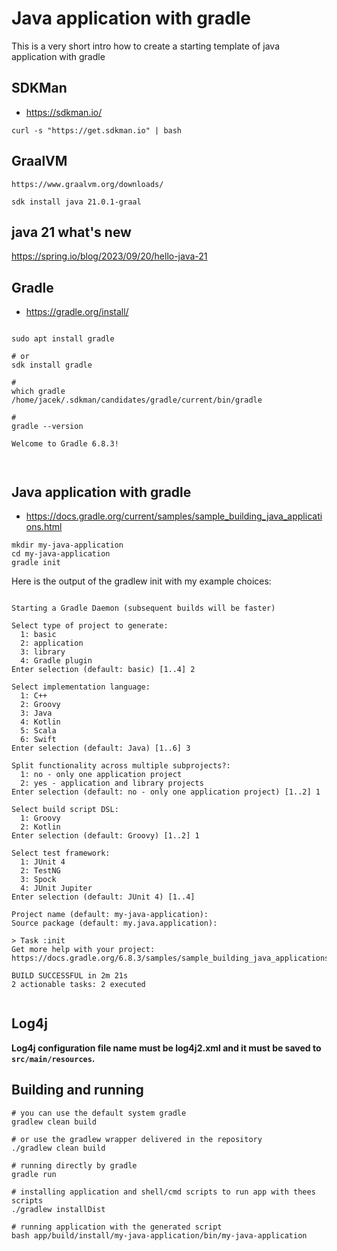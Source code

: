 # Java application with gradle

This is a very short intro how to create a starting template of java application with gradle 

## SDKMan

* https://sdkman.io/


```
curl -s "https://get.sdkman.io" | bash
```

## GraalVM 

```
https://www.graalvm.org/downloads/

sdk install java 21.0.1-graal

```

## java 21 what's new 

https://spring.io/blog/2023/09/20/hello-java-21

## Gradle

* https://gradle.org/install/

```

sudo apt install gradle

# or
sdk install gradle

# 
which gradle
/home/jacek/.sdkman/candidates/gradle/current/bin/gradle

# 
gradle --version 

Welcome to Gradle 6.8.3!



```

## Java application with gradle


* https://docs.gradle.org/current/samples/sample_building_java_applications.html

```
mkdir my-java-application
cd my-java-application
gradle init

```

Here is the output of the gradlew init with my example choices: 

```

Starting a Gradle Daemon (subsequent builds will be faster)
                                        
Select type of project to generate:
  1: basic
  2: application  
  3: library                                                                    
  4: Gradle plugin
Enter selection (default: basic) [1..4] 2    
                                                                                
Select implementation language:
  1: C++    
  2: Groovy                                                                                                                                                     
  3: Java
  4: Kotlin               
  5: Scala                    
  6: Swift                                                                      
Enter selection (default: Java) [1..6] 3                                        
                                                                                
Split functionality across multiple subprojects?: 
  1: no - only one application project                                                                                                                          
  2: yes - application and library projects           
Enter selection (default: no - only one application project) [1..2] 1           
                                        
Select build script DSL:                                                        
  1: Groovy                                                                     
  2: Kotlin                                                                     
Enter selection (default: Groovy) [1..2] 1                                      
                                                                                                                                                                
Select test framework:                                                          
  1: JUnit 4                            
  2: TestNG                        
  3: Spock
  4: JUnit Jupiter
Enter selection (default: JUnit 4) [1..4]                                       
                                        
Project name (default: my-java-application): 
Source package (default: my.java.application):                                  
                                        
> Task :init
Get more help with your project: https://docs.gradle.org/6.8.3/samples/sample_building_java_applications.html                                                   
                                        
BUILD SUCCESSFUL in 2m 21s
2 actionable tasks: 2 executed
 
```

## Log4j

**Log4j configuration file name must be log4j2.xml and it must be saved to `src/main/resources`.**

## Building and running 

```
# you can use the default system gradle
gradlew clean build 

# or use the gradlew wrapper delivered in the repository 
./gradlew clean build 

# running directly by gradle
gradle run 

# installing application and shell/cmd scripts to run app with thees scripts
./gradlew installDist

# running application with the generated script
bash app/build/install/my-java-application/bin/my-java-application

```

